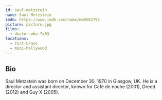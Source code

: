 ```yaml
---
id: saul-metzstein
name: Saul Metzstein
imdb: https://www.imdb.com/name/nm0582792
picture: picture.jpg
films:
  - doctor-who-7x03
locations:
  - fort-bravo
  - mini-hollywood
---
```


## Bio

Saul Metzstein was born on December 30, 1970 in Glasgow, UK. He is a director
and assistant director, known for Café de noche (2001), Dredd (2012) and Guy X
(2005).

